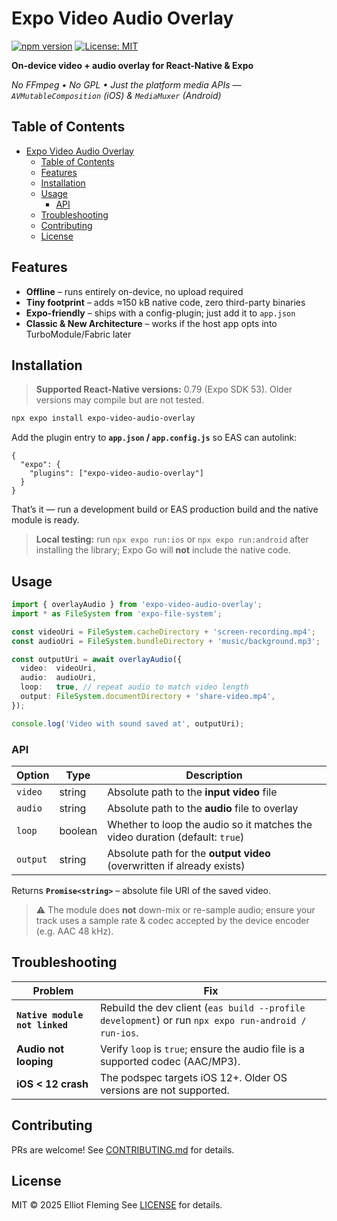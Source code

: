 # Expo Video Audio Overlay

[![npm version](https://badge.fury.io/js/expo-video-audio-overlay.svg)](https://badge.fury.io/js/expo-video-audio-overlay) [![License: MIT](https://img.shields.io/badge/License-MIT-blue.svg)](LICENSE)

**On-device video + audio overlay for React-Native & Expo**

*No FFmpeg • No GPL • Just the platform media APIs — `AVMutableComposition` (iOS) & `MediaMuxer` (Android)*

## Table of Contents

- [Expo Video Audio Overlay](#expo-video-audio-overlay)
  - [Table of Contents](#table-of-contents)
  - [Features](#features)
  - [Installation](#installation)
  - [Usage](#usage)
    - [API](#api)
  - [Troubleshooting](#troubleshooting)
  - [Contributing](#contributing)
  - [License](#license)

## Features

* **Offline** – runs entirely on-device, no upload required
* **Tiny footprint** – adds ≈150 kB native code, zero third-party binaries
* **Expo-friendly** – ships with a config-plugin; just add it to `app.json`
* **Classic & New Architecture** – works if the host app opts into TurboModule/Fabric later

## Installation

> **Supported React-Native versions:** 0.79 (Expo SDK 53).
> Older versions may compile but are not tested.

```bash
npx expo install expo-video-audio-overlay
```

Add the plugin entry to **`app.json` / `app.config.js`** so EAS can autolink:

```jsonc
{
  "expo": {
    "plugins": ["expo-video-audio-overlay"]
  }
}
```

That’s it — run a development build or EAS production build and the native module is ready.

> **Local testing:** run `npx expo run:ios` or `npx expo run:android` after installing the library; Expo Go will **not** include the native code.

## Usage

```ts
import { overlayAudio } from 'expo-video-audio-overlay';
import * as FileSystem from 'expo-file-system';

const videoUri = FileSystem.cacheDirectory + 'screen-recording.mp4';
const audioUri = FileSystem.bundleDirectory + 'music/background.mp3';

const outputUri = await overlayAudio({
  video:  videoUri,
  audio:  audioUri,
  loop:   true, // repeat audio to match video length
  output: FileSystem.documentDirectory + 'share-video.mp4',
});

console.log('Video with sound saved at', outputUri);
```

### API

| Option   | Type    | Description                                                                  |
| -------- | ------- | ---------------------------------------------------------------------------- |
| `video`  | string  | Absolute path to the **input video** file                                    |
| `audio`  | string  | Absolute path to the **audio** file to overlay                               |
| `loop`   | boolean | Whether to loop the audio so it matches the video duration (default: `true`) |
| `output` | string  | Absolute path for the **output video** (overwritten if already exists)       |

Returns **`Promise<string>`** – absolute file URI of the saved video.

> ⚠️ The module does **not** down-mix or re-sample audio; ensure your track uses a sample rate & codec accepted by the device encoder (e.g. AAC 48 kHz).

## Troubleshooting

| Problem                        | Fix                                                                                                 |
| ------------------------------ | --------------------------------------------------------------------------------------------------- |
| **`Native module not linked`** | Rebuild the dev client (`eas build --profile development`) or run `npx expo run-android / run-ios`. |
| **Audio not looping**          | Verify `loop` is `true`; ensure the audio file is a supported codec (AAC/MP3).                      |
| **iOS < 12 crash**             | The podspec targets iOS 12+. Older OS versions are not supported.                                   |

## Contributing

PRs are welcome! See [CONTRIBUTING.md](CONTRIBUTING.md) for details.

## License

MIT © 2025 Elliot Fleming
See [LICENSE](LICENSE) for details.
